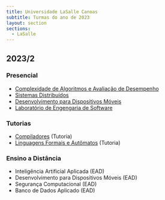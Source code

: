 ```yaml
---
title: Universidade LaSalle Canoas
subtitle: Turmas do ano de 2023
layout: section
sections:
  - LaSalle
---
```


## 2023/2

### Presencial

* [Complexidade de Algoritmos e Avaliação de Desempenho](analise-algoritmos)
* [Sistemas Distribuídos](sistemas-distribuidos)
* [Desenvolvimento para Dispositivos Móveis](mobile)
* [Laboratório de Engengaria de Software](engswlab)

### Tutorias

* [Compiladores](compiladores) (Tutoria)
* [Linguagens Formais e Autômatos](automata) (Tutoria)

### Ensino a Distância

* Inteligência Artificial Aplicada (EAD)
* Desenvolvimento para Dispositivos Móveis (EAD)
* Segurança Computacional (EAD)
* Banco de Dados Aplicado (EAD)
